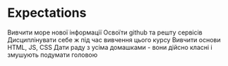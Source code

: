 # Expectations

Вивчити море нової інформації
Освоїти github та решту сервісів
Дисциплінувати себе ж під час вивчення цього курсу
Вивчити основи HTML, JS, CSS
Дати раду з усіма домашками - вони дійсно класні і змушують подумати головою
